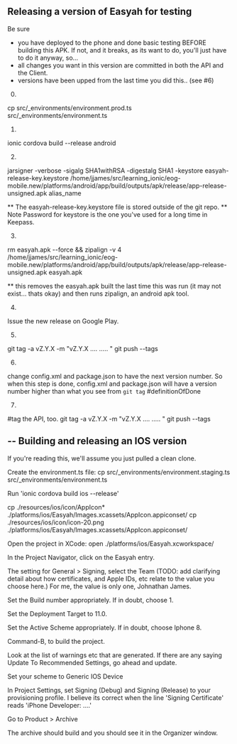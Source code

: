Releasing a version of Easyah for testing
-----

Be sure 
- you have deployed to the phone and done basic testing BEFORE building this APK. If not, and it breaks, as its want to do, you'll just have to do it anyway, so...
- all changes you want in this version are committed in both the API and the Client.
- versions have been upped from the last time you did this.. (see #6)

0.
cp src/_environments/environment.prod.ts src/_environments/environment.ts

1.
ionic cordova build --release android

2.
jarsigner -verbose -sigalg SHA1withRSA -digestalg SHA1 -keystore easyah-release-key.keystore /home/jjames/src/learning_ionic/eog-mobile.new/platforms/android/app/build/outputs/apk/release/app-release-unsigned.apk alias_name

** The easyah-release-key.keystore file is stored outside of the git repo.
** Note Password for keystore is the one you've used for a long time in Keepass.

3.
rm easyah.apk --force && zipalign -v 4 /home/jjames/src/learning_ionic/eog-mobile.new/platforms/android/app/build/outputs/apk/release/app-release-unsigned.apk easyah.apk

** this removes the easyah.apk built the last time this was run (it may not exist... thats okay) and then runs zipalign, an android apk tool.

4.
Issue the new release on Google Play.

5.
git tag -a vZ.Y.X -m "vZ.Y.X .... ..... "
git push --tags

6.
change config.xml and package.json to have the next version number. So when this step is done, config.xml and package.json will have a version number higher than what you see from `git tag` #definitionOfDone

7.
#tag the API, too.
git tag -a vZ.Y.X -m "vZ.Y.X .... ..... "
git push --tags

--
Building and releasing an IOS version
---

If you're reading this, we'll assume you just pulled a clean clone.

Create the environment.ts file: cp src/_environments/environment.staging.ts src/_environments/environment.ts

Run 'ionic cordova build ios --release'

cp ./resources/ios/icon/AppIcon* ./platforms/ios/Easyah/Images.xcassets/AppIcon.appiconset/
cp ./resources/ios/icon/icon-20.png ./platforms/ios/Easyah/Images.xcassets/AppIcon.appiconset/

Open the project in XCode: open ./platforms/ios/Easyah.xcworkspace/

In the Project Navigator, click on the Easyah entry.

The setting for General > Signing, select the Team (TODO: add clarifying detail about how certificates, and Apple IDs, etc relate to the value you choose here.) For me, the value is only one, Johnathan James.

Set the Build number appropriately. If in doubt, choose 1.

Set the Deployment Target to 11.0.

Set the Active Scheme appropriately. If in doubt, choose Iphone 8.

Command-B, to build the project.

Look at the list of warnings etc that are generated. If there are any saying Update To Recommended Settings, go ahead and update.

Set your scheme to Generic IOS Device

In Project Settings, set Signing (Debug) and Signing (Release) to your provisioning profile. I believe its correct when the line 'Signing Certificate' reads 'iPhone Developer: ....'

Go to Product > Archive

The archive should build and you should see it in the Organizer window.
